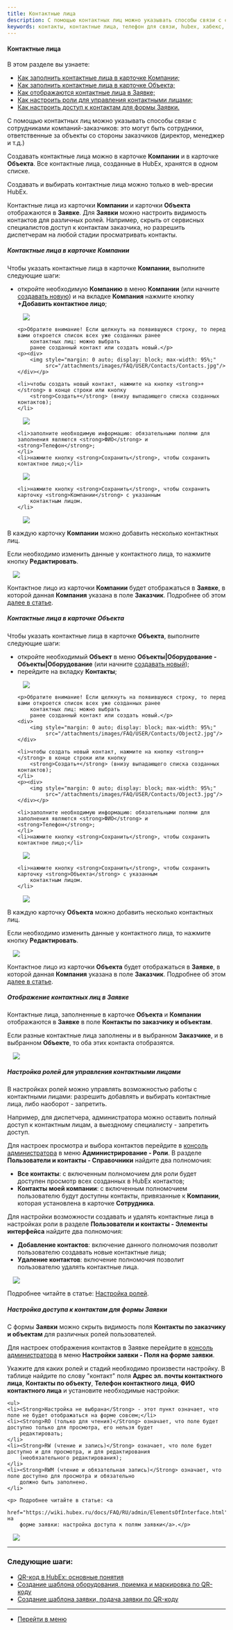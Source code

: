 ```yaml
---
title: Контактные лица
description: С помощью контактных лиц можно указывать способы связи с сотрудниками компаний-заказчиков. Это могут быть сотрудники, ответственные за объекты со стороны заказчиков (директор, менеджер и т.д.). Создавать контактные лица можно в карточке Компании и в карточке Объекта.
keywords: контакты, контактные лица, телефон для связи, hubex, хабекс, хубекс, хабикс
---
```


#### Контактные лица
В этом разделе вы узнаете:
<html>
<meta charset="utf-8">
<ul>
    <li><a href="#company">Как заполнить контактные лица в карточке Компании;</a></li>
    <li><a href="#object">Как заполнить контактные лица в карточке Объекта;</a></li>
    <li><a href="#ticket">Как отображаются контактные лица в Заявке;</a></li>
    <li><a href="#roles">Как настроить роли для управления контактными лицами;</a></li>
    <li><a href="#settings">Как настроить доступ к контактам для формы Заявки.</a></li>

</ul>
</html>

<body>

<p>С помощью контактных лиц можно указывать способы связи с сотрудниками компаний-заказчиков: это могут быть сотрудники,
    ответственные
    за объекты со стороны заказчиков (директор, менеджер и т.д.)</p>
<p>Создавать контактные лица можно в карточке <strong>Компании</strong> и в карточке <strong>Объекта</strong>. Все
    контактные лица, созданные в HubEx,
    хранятся в одном списке.</p>
<p>Создавать и выбирать контактные лица можно только в web-вресии HubEx.</p>
<p>Контактные лица из карточки <strong>Компании</strong> и карточки <strong>Объекта</strong> отображаются в <strong>Заявке</strong>.
    Для <strong>Заявки</strong> можно настроить видимость
    контактов для различных ролей. Например, скрыть от сервисных специалистов доступ к контактам заказчика, но разрешить
    диспетчерам на любой стадии просматривать контакты. </p>

<h5 id="object">Контактные лица в карточке Компании</h5>

<p>Чтобы указать контактные лица в карточке <strong>Компании</strong>, выполните следующие шаги:</p>
<ul>
    <li>откройте необходимую <strong>Компанию</strong> в меню <strong>Компании</strong> (или начните <a
            href="https://wiki.hubex.ru/docs/FAQ/RU/user/CreatingCompany.html">создавать новую</a>) и на
        вкладке <strong>Компания</strong> нажмите кнопку <strong>+Добавить контактное лицо</strong>;
    </li>

   <p> <div>
        <img style="margin: 0 auto; display: block; max-width: 95%;"
             src="/attachments/images/FAQ/USER/Contacts/Company.jpg"/>
    </div></p>

    <p>Обратите внимание! Если щелкнуть на появившуюся строку, то перед вами откроется список всех уже созданных ранее
        контактных лиц: можно выбрать
        ранее созданный контакт или создать новый.</p>
    <p><div>
        <img style="margin: 0 auto; display: block; max-width: 95%;"
             src="/attachments/images/FAQ/USER/Contacts/Contacts.jpg"/>
    </div></p>

    <li>чтобы создать новый контакт, нажмите на кнопку <strong>+</strong> в конце строки или кнопку
        <strong>Создать+</strong> (внизу выпадающего списка созданных контактов);
    </li>
   <p> <div>
        <img style="margin: 0 auto; display: block; max-width: 95%;"
             src="/attachments/images/FAQ/USER/Contacts/Contacts2.jpg"/>
    </div></p>

    <li>заполните необходимую информацию: обязательными полями для заполнения являются <strong>ФИО</strong> и <strong>Телефон</strong>;
    </li>
    <li>нажмите кнопку <strong>Сохранить</strong>, чтобы сохранить контактное лицо;</li>

   <p> <div>
        <img style="margin: 0 auto; display: block; max-width: 95%;"
             src="/attachments/images/FAQ/USER/Contacts/Contacts3.jpg"/>
    </div></p>

    <li>нажмите кнопку <strong>Сохранить</strong>, чтобы сохранить карточку <strong>Компании</strong> с указанным
        контактным лицом.
    </li>
   <p> <div>
        <img style="margin: 0 auto; display: block; max-width: 95%;"
             src="/attachments/images/FAQ/USER/Contacts/Contacts4.jpg"/>
    </div></p>
</ul>

<p>В каждую карточку <strong>Компании</strong> можно добавить несколько контактных лиц.</p>
<p>Если необходимо изменить данные у контактного лица, то нажмите кнопку <strong>Редактировать</strong>.</p>
<div>
    <img style="margin: 0 auto; display: block; max-width: 95%;"
         src="/attachments/images/FAQ/USER/Contacts/Contacts5.jpg"/>
</div>

<p>Контактное лицо из карточки <strong>Компании</strong> будет отображаться в <strong>Заявке</strong>, в которой данная
    <strong>Компания</strong> указана в поле <strong>Заказчик</strong>.
    Подробнее об этом <a href="#ticket">далее в статье</a>.</p>


<h5 id="object">Контактные лица в карточке Объекта</h5>


<p>Чтобы указать контактные лица в карточке <strong>Объекта</strong>, выполните следующие шаги:</p>
<ul>
    <li>откройте необходимый <strong>Объект</strong> в меню <strong>Объекты|Оборудование - Объекты|Оборудование</strong>
        (или начните <a
                href="https://wiki.hubex.ru/docs/FAQ/RU/user/CreatingObjects.html">создавать новый</a>);
    </li>
    <li>перейдите на вкладку <strong>Контакты</strong>;</li>

  <p>  <div>
        <img style="margin: 0 auto; display: block; max-width: 95%;"
             src="/attachments/images/FAQ/USER/Contacts/Object.jpg"/>
    </div></p>

    <p>Обратите внимание! Если щелкнуть на появившуюся строку, то перед вами откроется список всех уже созданных ранее
        контактных лиц: можно выбрать
        ранее созданный контакт или создать новый.</p>
    <div>
        <img style="margin: 0 auto; display: block; max-width: 95%;"
             src="/attachments/images/FAQ/USER/Contacts/Object2.jpg"/>
    </div>

    <li>чтобы создать новый контакт, нажмите на кнопку <strong>+</strong> в конце строки или кнопку
        <strong>Создать+</strong> (внизу выпадающего списка созданных контактов);
    </li>
    <p><div>
        <img style="margin: 0 auto; display: block; max-width: 95%;"
             src="/attachments/images/FAQ/USER/Contacts/Object3.jpg"/>
    </div></p>

    <li>заполните необходимую информацию: обязательными полями для заполнения являются <strong>ФИО</strong> и <strong>Телефон</strong>;
    </li>
    <li>нажмите кнопку <strong>Сохранить</strong>, чтобы сохранить контактное лицо;</li>

   <p> <div>
        <img style="margin: 0 auto; display: block; max-width: 95%;"
             src="/attachments/images/FAQ/USER/Contacts/Object4.jpg"/>
    </div></p>

    <li>нажмите кнопку <strong>Сохранить</strong>, чтобы сохранить карточку <strong>Объекта</strong> с указанным
        контактным лицом.
    </li>
   <p> <div>
        <img style="margin: 0 auto; display: block; max-width: 95%;"
             src="/attachments/images/FAQ/USER/Contacts/Object5.jpg"/>
    </div></p>
</ul>

<p>В каждую карточку <strong>Объекта</strong> можно добавить несколько контактных лиц.</p>
<p>Если необходимо изменить данные у контактного лица, то нажмите кнопку <strong>Редактировать</strong>.</p>
<div>
    <img style="margin: 0 auto; display: block; max-width: 95%;"
         src="/attachments/images/FAQ/USER/Contacts/Object6.jpg"/>
</div>

<p>Контактное лицо из карточки <strong>Объекта</strong> будет отображаться в <strong>Заявке</strong>, в которой данная
    <strong>Компания</strong> указана в поле <strong>Заказчик</strong>.
    Подробнее об этом <a href="#ticket">далее в статье</a>.</p>


<h5 id="ticket">Отображение контактных лиц в Заявке</h5>
<p>Контактные лица, заполненные в карточке <strong>Объекта</strong> и <strong>Компании</strong> отображаются в <strong>Заявке</strong>
    в поле <strong>Контакты по заказчику и
        объектам</strong>. </p>
<p>Если разные контактные лица заполнены и в выбранном <strong>Заказчике</strong>, и в выбранном
    <strong>Объекте</strong>, то оба этих контакта
    отобразятся.</p>

<div>
    <img style="margin: 0 auto; display: block; max-width: 95%;"
         src="/attachments/images/FAQ/USER/Contacts/ContactsInTicket.jpg"/>
</div>

<h5 id="roles">Настройка ролей для управления контактными лицами</h5>
<p>В настройках ролей можно управлять возможностью работы с контактными лицами: разрешить добавлять и выбирать
    контактные лица, либо наоборот - запретить. </p>

<p>Например, для диспетчера, администратора можно оставить полный доступ к контактным лицам, а выездному специалисту -
    запретить доступ. </p>

<p>Для настроек просмотра и выбора контактов перейдите в <a
        href="https://wiki.hubex.ru/docs/FAQ/RU/admin/HowToEnterTheAdmin.html">консоль администратора</a> в меню
    <strong>Администрирование - Роли</strong>. В
    разделе <strong>Пользователи и контакты -
        Справочники</strong> найдите два полномочия:</p>
<ul>
    <li><strong>Все контакты</strong>: с включенным полномочием для роли будет доступен просмотр всех созданных в HubEx
        контактов;
    </li>
    <li><strong>Контакты моей компании</strong>: с включенным полномочием пользователю будут доступны контакты,
        привязанные к <strong>Компании</strong>,
        которая установлена в карточке <strong>Сотрудника</strong>.
    </li>
</ul>

<p>Для настройки возможности создавать и удалять контактные лица в настройках роли в разделе <strong>Пользователи и
    контакты -
    Элементы интерфейса</strong> найдите два полномочия:</p>
<ul>
    <li><strong>Добавление контактов</strong>: включение данного полномочия позволит пользователю создавать новые
        контактные лица;
    </li>
    <li><strong>Удаление контактов</strong>: включение полномочия позволит пользователю удалять контактные лица.</li>
</ul>

<p><div>
    <img style="margin: 0 auto; display: block; max-width: 95%;"
         src="/attachments/images/FAQ/USER/Contacts/Role.jpg"/>
</div></p>

<p>Подробнее читайте в статье: <a href="https://wiki.hubex.ru/docs/FAQ/RU/admin/Roles.html">Настройка ролей</a>.</p>

<h5 id="settings">Настройка доступа к контактам для формы Заявки</h5>
<p>С формы <strong>Заявки</strong> можно скрыть видимость поля <strong>Контакты по заказчику и
    объектам</strong> для различных ролей пользователей. </p>
<p>Для настроек отображения контактов в Заявке перейдите в <a
        href="https://wiki.hubex.ru/docs/FAQ/RU/admin/HowToEnterTheAdmin.html">консоль администратора</a> в меню
    <strong>Настройки заявки - Поля на форме заявки</strong>.</p>
<p>Укажите для каких ролей и стадий необходимо произвести настройку. В таблице найдите по слову "контакт" поля 
    <strong>Адрес эл. почты контактного лица</strong>, <strong>Контакты по объекту</strong>, <strong>Телефон контактного лица</strong>, <strong>ФИО контактного лица</strong> и установите необходимые настройки:</p>

    <ul>
    <li><Strong>Настройка не выбрана</Strong> - этот пункт означает, что поле не будет отображаться на форме совсем;</li>
    <li><Strong>RO (только для чтения)</Strong> означает, что поле будет доступно только для просмотра, его нельзя будет
        редактировать;
    </li>
    <li><Strong>RW (чтение и запись)</Strong> означает, что поле будет доступно и для просмотра, и для редактирования
        (необязательного редактирования);
    </li>
    <li><Strong>RWM (чтение и обязательная запись)</Strong> означает, что поле доступно для просмотра и обязательно
        должно быть заполнено.
    </li>

</ul>
    
    <p> Подробнее читайте в статье: <a
            href="https://wiki.hubex.ru/docs/FAQ/RU/admin/ElementsOfInterface.html">Поля на
        форме заявки: настройка доступа к полям заявки</a>.</p>
<div>
    <img style="margin: 0 auto; display: block; max-width: 95%;"
         src="/attachments/images/FAQ/USER/Contacts/Fields.jpg"/>
</div>

</body>

___
### Следующие шаги:
- [QR-код в HubEx: основные понятия](./QRcodeMain.md)
- [Создание шаблона оборудования, приемка и маркировка по QR-коду](./CreatingObjTemplates.md)
- [Создание шаблона заявки, подача заявки по QR-коду](./CreatingTaskTemplates.md)

____
- [Перейти в меню](http://wiki.hubex.ru)
